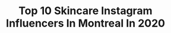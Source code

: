 ---
title: Top 10 Skincare Instagram Influencers In Montreal In 2020
description: >-
  Find top skincare Instagram influencers in Montreal in 2020. Most popular hashtags: #montreal #skincare #fashion #photography.
platform: Instagram
profiles:
  - username: "pr_scila"
    fullname: >-
      montreal, ca📍
    location: "Canada"
    followers: 12310
    engagement: 573
    commentsToLikes: 0.069477
    id: ck0vx0n8xwjg80i19scnhkyf0
    verified: false
    hashtags: "#lifeiscrazy, #lightroom, #fiqueemcasa, #idealxbrandbassador"
  - username: "davidkidd_portfolio"
    fullname: >-
      David Kidd | Photographer
    location: "Canada"
    followers: 6887
    engagement: 498
    commentsToLikes: 0.093516
    id: ck5ciu4n9tdjh0i11bg2j10aa
    verified: false
    hashtags: "#blondehair, #crown, #bodysuit, #blackgirl"
  - username: "cathbastien"
    fullname: >-
      Cath Bastien
    location: "Canada"
    followers: 196983
    engagement: 284
    commentsToLikes: 0.019758
    id: ck5znjb01okv30i14jltdgoej
    verified: false
    hashtags: "#activiaambassador, #bettertomorrow, #healthyskin, #turtleneck"
  - username: "goldenbeauty_xo"
    fullname: >-
      Beauty Blogger ✨
    location: "Canada"
    followers: 2423
    engagement: 1072
    commentsToLikes: 0.236104
    id: ck8t2jgyezqav0j78ulh5rweh
    verified: false
    hashtags: "#olehenriksenskincare, #gifted, #fourthray, #igskincare"
  - username: "mybeautythesis"
    fullname: >-
      Jess - My Beauty Thesis
    location: "Canada"
    followers: 2817
    engagement: 1271
    commentsToLikes: 0.416875
    id: ck0vv6bx6nqhb0i190qnue2vm
    verified: false
    hashtags: "#humnutrition, #bodyscrub, #unbound, #hourglasscosmetics"
  - username: "anacruz"
    fullname: >-
      A N A  C R U Z
    location: "Canada"
    followers: 20949
    engagement: 225
    commentsToLikes: 0.077330
    id: ck0u9oei7ad2e0i198tdo1bex
    verified: false
    hashtags: "#makeuptutorial, #happyathome, #bootybands, #makeuplooks"
  - username: "mommy_and_mira"
    fullname: >-
      Tahani.H🇨🇦 Ottawa♡Canada
    location: "Canada"
    followers: 37861
    engagement: 314
    commentsToLikes: 0.148890
    id: ck6u7w19snz1x0j71cpu5wk7j
    verified: false
    hashtags: "#lipstick, #fairmontmontebello, #garnierbio, #stayhealthy"
  - username: "gabriellecorns"
    fullname: >-
      ♡ Gabrielle Corns ♡
    location: "Canada"
    followers: 3926
    engagement: 1232
    commentsToLikes: 0.079169
    id: ck5cgmbg5p4kr0i111tyse11x
    verified: false
    hashtags: "#chair, #model, #photoshoot, #alyaskinbabe"
  - username: "briannaplouffe"
    fullname: >-
      ❀ BRIANNA ❀
    location: "Canada"
    followers: 25426
    engagement: 327
    commentsToLikes: 0.054301
    id: ck134ex6uw44k0i1906kee6z4
    verified: false
    hashtags: "#earrings, #fashionmodeling, #stayhome, #canadian"
  - username: "rosato"
    fullname: >-
      Cristina Rosato
    location: "Canada"
    followers: 11635
    engagement: 450
    commentsToLikes: 0.088307
    id: ck6u2clq0r14d0j71e2irrdj3
    verified: true
    hashtags: "#skincare, #flattenthecurve, #stayhome, #cristinarosato"
---